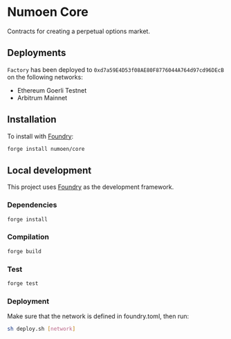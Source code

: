 # Numoen Core

Contracts for creating a perpetual options market.

## Deployments

`Factory` has been deployed to `0xd7a59E4D53f08AE80F8776044A764d97cd96DEcB` on the following networks:

- Ethereum Goerli Testnet
- Arbitrum Mainnet

## Installation

To install with [Foundry](https://github.com/foundry-rs/foundry):

```bash
forge install numoen/core
```

## Local development

This project uses [Foundry](https://github.com/foundry-rs/foundry) as the development framework.

### Dependencies

```bash
forge install
```

### Compilation

```bash
forge build
```

### Test

```bash
forge test
```

### Deployment

Make sure that the network is defined in foundry.toml, then run:

```bash
sh deploy.sh [network]
```
